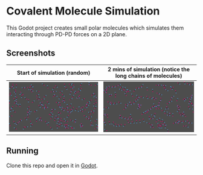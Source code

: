 # Covalent Molecule Simulation

This Godot project creates small polar molecules which simulates them interacting through PD-PD forces on a 2D plane.

## Screenshots

| Start of simulation (random) | 2 mins of simulation (notice the long chains of molecules) |
|:-:|:-:|
| ![Screenshot of the start of the simulation, with all the molecules randomly positioned](screenshots/sim-start.png) | ![Screenshot of the molecules still random but some in long chains](screenshots/sim-end.png) |


## Running

Clone this repo and open it in [Godot](https://godotengine.org/).
